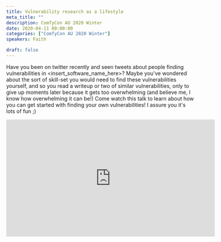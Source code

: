 ```yaml
---
title: Vulnerability research as a lifestyle
meta_title: ""
description: ComfyCon AU 2020 Winter
date: 2020-04-11 00:00:00
categories: ["ComfyCon AU 2020 Winter"]
speakers: Faith 

draft: false
---
```

Have you been on twitter recently and seen tweets about people finding vulnerabilities in <insert_software_name_here>? Maybe you've wondered about the sort of skill-set you would need to find these vulnerabilities yourself, and so you read a writeup or two of similar vulnerabilities, only to give up moments later because it gets too overwhelming (and believe me, I know how overwhelming it can be!) Come watch this talk to learn about how you can get started with finding your own vulnerabilities! I assure you it's lots of fun ;)

<iframe width="560" height="315" src="https://www.youtube.com/embed/ltYfd4GXags?si=oqQI--0F5PFCdHDD" title="YouTube video player" frameborder="0" allow="accelerometer; autoplay; clipboard-write; encrypted-media; gyroscope; picture-in-picture; web-share" allowfullscreen></iframe>